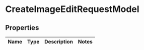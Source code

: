 
# CreateImageEditRequestModel

## Properties
Name | Type | Description | Notes
------------ | ------------- | ------------- | -------------



